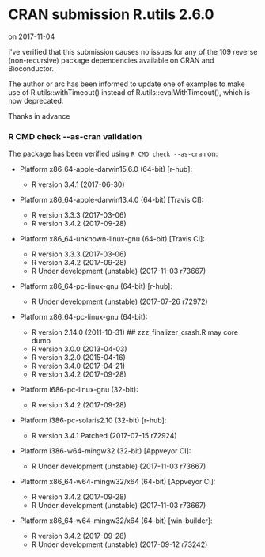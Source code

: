# CRAN submission R.utils 2.6.0
on 2017-11-04

I've verified that this submission causes no issues for any of the
109 reverse (non-recursive) package dependencies available on CRAN
and Bioconductor.

The author or arc has been informed to update one of examples to make
use of R.utils::withTimeout() instead of R.utils::evalWithTimeout(),
which is now deprecated.

Thanks in advance


### R CMD check --as-cran validation

The package has been verified using `R CMD check --as-cran` on:

* Platform x86_64-apple-darwin15.6.0 (64-bit) [r-hub]:
  - R version 3.4.1 (2017-06-30)

* Platform x86_64-apple-darwin13.4.0 (64-bit) [Travis CI]:
  - R version 3.3.3 (2017-03-06)
  - R version 3.4.2 (2017-09-28)

* Platform x86_64-unknown-linux-gnu (64-bit) [Travis CI]:
  - R version 3.3.3 (2017-03-06)
  - R version 3.4.2 (2017-09-28)
  - R Under development (unstable) (2017-11-03 r73667)

* Platform x86_64-pc-linux-gnu (64-bit) [r-hub]:
  - R Under development (unstable) (2017-07-26 r72972)

* Platform x86_64-pc-linux-gnu (64-bit):
  - R version 2.14.0 (2011-10-31) ## zzz_finalizer_crash.R may core dump
  - R version 3.0.0 (2013-04-03)
  - R version 3.2.0 (2015-04-16)
  - R version 3.4.0 (2017-04-21)
  - R version 3.4.2 (2017-09-28)

* Platform i686-pc-linux-gnu (32-bit):
  - R version 3.4.2 (2017-09-28)

* Platform i386-pc-solaris2.10 (32-bit) [r-hub]:
  - R version 3.4.1 Patched (2017-07-15 r72924)

* Platform i386-w64-mingw32 (32-bit) [Appveyor CI]:
  - R Under development (unstable) (2017-11-03 r73667)

* Platform x86_64-w64-mingw32/x64 (64-bit) [Appveyor CI]:
  - R version 3.4.2 (2017-09-28)
  - R Under development (unstable) (2017-11-03 r73667)

* Platform x86_64-w64-mingw32/x64 (64-bit) [win-builder]:
  - R version 3.4.2 (2017-09-28)
  - R Under development (unstable) (2017-09-12 r73242)
